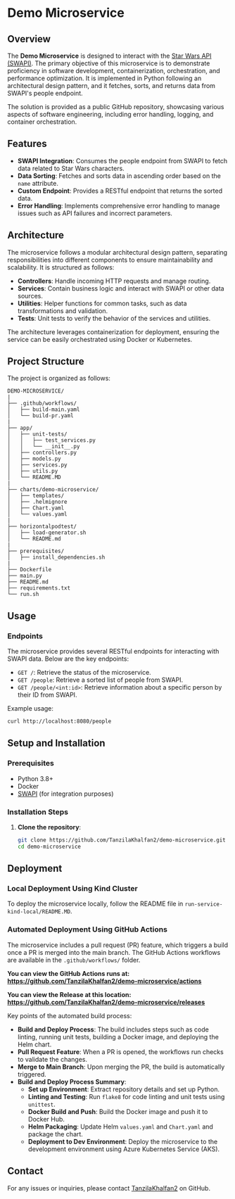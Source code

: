 # Demo  Microservice

## Overview

The **Demo  Microservice** is designed to interact with the [Star Wars API (SWAPI)](https://swapi.dev/). The primary objective of this microservice is to demonstrate proficiency in software development, containerization, orchestration, and performance optimization. It is implemented in Python following an architectural design pattern, and it fetches, sorts, and returns data from SWAPI's people endpoint.

The solution is provided as a public GitHub repository, showcasing various aspects of software engineering, including error handling, logging, and container orchestration.

## Features

- **SWAPI Integration**: Consumes the people endpoint from SWAPI to fetch data related to Star Wars characters.
- **Data Sorting**: Fetches and sorts data in ascending order based on the `name` attribute.
- **Custom Endpoint**: Provides a RESTful endpoint that returns the sorted data.
- **Error Handling**: Implements comprehensive error handling to manage issues such as API failures and incorrect parameters.

## Architecture

The microservice follows a modular architectural design pattern, separating responsibilities into different components to ensure maintainability and scalability. It is structured as follows:

- **Controllers**: Handle incoming HTTP requests and manage routing.
- **Services**: Contain business logic and interact with SWAPI or other data sources.
- **Utilities**: Helper functions for common tasks, such as data transformations and validation.
- **Tests**: Unit tests to verify the behavior of the services and utilities.

The architecture leverages containerization for deployment, ensuring the service can be easily orchestrated using Docker or Kubernetes.

## Project Structure

The project is organized as follows:

```
DEMO-MICROSERVICE/
|
├── .github/workflows/
│   ├── build-main.yaml
│   └── build-pr.yaml
|
├── app/
│   ├── unit-tests/
│   │   ├── test_services.py
│   │   └── __init__.py
│   ├── controllers.py
│   ├── models.py
│   ├── services.py
│   ├── utils.py
│   └── README.MD
|
├── charts/demo-microservice/
│   ├── templates/
│   ├── .helmignore
│   ├── Chart.yaml
│   └── values.yaml
|
├── horizontalpodtest/
│   ├── load-generator.sh
│   └── README.md
|
├── prerequisites/
│   ├── install_dependencies.sh
|
├── Dockerfile
├── main.py
├── README.md
├── requirements.txt
└── run.sh
```

## Usage

### Endpoints

The microservice provides several RESTful endpoints for interacting with SWAPI data. Below are the key endpoints:

- `GET /`: Retrieve the status of the microservice.
- `GET /people`: Retrieve a sorted list of people from SWAPI.
- `GET /people/<int:id>`: Retrieve information about a specific person by their ID from SWAPI.

Example usage:

```bash
curl http://localhost:8080/people
```

## Setup and Installation

### Prerequisites

- Python 3.8+
- Docker
- [SWAPI](https://swapi.dev/) (for integration purposes)

### Installation Steps

1. **Clone the repository**:

   ```bash
   git clone https://github.com/TanzilaKhalfan2/demo-microservice.git
   cd demo-microservice
   ```



## Deployment

### Local Deployment Using Kind Cluster

To deploy the microservice locally, follow the README file in `run-service-kind-local/README.MD`.

### Automated Deployment Using GitHub Actions

The microservice includes a pull request (PR) feature, which triggers a build once a PR is merged into the main branch. The GitHub Actions workflows are available in the `.github/workflows/` folder.

**You can view the GitHub Actions runs at: https://github.com/TanzilaKhalfan2/demo-microservice/actions**

**You can view the Release at this location: https://github.com/TanzilaKhalfan2/demo-microservice/releases**

Key points of the automated build process:
- **Build and Deploy Process**: The build includes steps such as code linting, running unit tests, building a Docker image, and deploying the Helm chart.
- **Pull Request Feature**: When a PR is opened, the workflows run checks to validate the changes.
- **Merge to Main Branch**: Upon merging the PR, the build is automatically triggered.
- **Build and Deploy Process Summary**:
  - **Set up Environment**: Extract repository details and set up Python.
  - **Linting and Testing**: Run `flake8` for code linting and unit tests using `unittest`.
  - **Docker Build and Push**: Build the Docker image and push it to Docker Hub.
  - **Helm Packaging**: Update Helm `values.yaml` and `Chart.yaml` and package the chart.
  - **Deployment to Dev Environment**: Deploy the microservice to the development environment using Azure Kubernetes Service (AKS).


## Contact

For any issues or inquiries, please contact [TanzilaKhalfan2](https://github.com/TanzilaKhalfan2) on GitHub.


